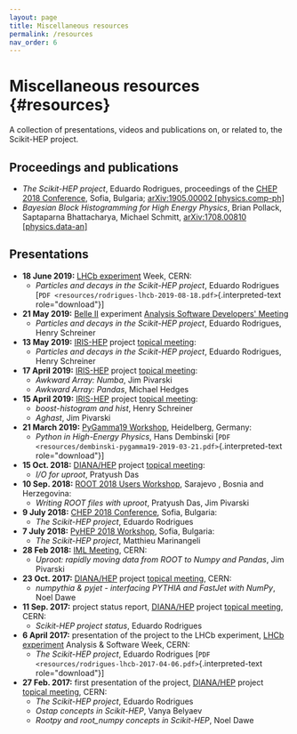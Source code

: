 ```yaml
---
layout: page
title: Miscellaneous resources
permalink: /resources
nav_order: 6
---
```




Miscellaneous resources {#resources}
=======================

A collection of presentations, videos and publications on, or related
to, the Scikit-HEP project.

Proceedings and publications
----------------------------

-   *The Scikit-HEP project*, Eduardo Rodrigues, proceedings of the
    [CHEP 2018 Conference](http://chep2018.org/), Sofia, Bulgaria;
    [arXiv:1905.00002
    \[physics.comp-ph\]](https://arxiv.org/abs/1905.00002)
-   *Bayesian Block Histogramming for High Energy Physics*, Brian
    Pollack, Saptaparna Bhattacharya, Michael Schmitt, [arXiv:1708.00810
    \[physics.data-an\]](https://arxiv.org/abs/1708.00810)

Presentations
-------------

-   **18 June 2019:** [LHCb experiment](http://lhcb.cern.ch/) Week,
    CERN:
    -   *Particles and decays in the Scikit-HEP project*, Eduardo
        Rodrigues
        \[`PDF <resources/rodrigues-lhcb-2019-08-18.pdf>`{.interpreted-text
        role="download"}\]
-   **21 May 2019:** [Belle II](https://www.belle2.org/) experiment
    [Analysis Software Developers\'
    Meeting](https://indico.belle2.org/event/193/)
    -   *Particles and decays in the Scikit-HEP project*, Eduardo
        Rodrigues, Henry Schreiner
-   **13 May 2019:** [IRIS-HEP](https://iris-hep.org/) project [topical
    meeting](https://indico.cern.ch/event/818864/):
    -   *Particles and decays in the Scikit-HEP project*, Eduardo
        Rodrigues, Henry Schreiner
-   **17 April 2019:** [IRIS-HEP](https://iris-hep.org/) project
    [topical meeting](https://indico.cern.ch/event/808630/):
    -   *Awkward Array: Numba*, Jim Pivarski
    -   *Awkward Array: Pandas*, Michael Hedges
-   **15 April 2019:** [IRIS-HEP](https://iris-hep.org/) project
    [topical meeting](https://indico.cern.ch/event/803122/):
    -   *boost-histogram and hist*, Henry Schreiner
    -   *Aghast*, Jim Pivarski
-   **21 March 2019:** [PyGamma19
    Workshop](https://indico.cern.ch/event/783425/), Heidelberg,
    Germany:
    -   *Python in High-Energy Physics*, Hans Dembinski
        \[`PDF <resources/dembinski-pygamma19-2019-03-21.pdf>`{.interpreted-text
        role="download"}\]
-   **15 Oct. 2018:** [DIANA/HEP](http://www.diana-hep.org/) project
    [topical meeting](https://indico.cern.ch/event/754335/):
    -   *I/O for uproot*, Pratyush Das
-   **10 Sep. 2018:** [ROOT 2018 Users
    Workshop](https://indico.cern.ch/event/697389/), Sarajevo , Bosnia
    and Herzegovina:
    -   *Writing ROOT files with uproot*, Pratyush Das, Jim Pivarski
-   **9 July 2018:** [CHEP 2018 Conference](http://chep2018.org/),
    Sofia, Bulgaria:
    -   *The Scikit-HEP project*, Eduardo Rodrigues
-   **7 July 2018:** [PyHEP 2018
    Workshop](https://indico.cern.ch/event/694818/), Sofia, Bulgaria:
    -   *The Scikit-HEP project*, Matthieu Marinangeli
-   **28 Feb 2018:** [IML
    Meeting](https://indico.cern.ch/event/686641/), CERN:
    -   *Uproot: rapidly moving data from ROOT to Numpy and Pandas*, Jim
        Pivarski
-   **23 Oct. 2017:** [DIANA/HEP](http://www.diana-hep.org/) project
    [topical meeting](https://indico.cern.ch/event/664968/), CERN:
    -   *numpythia & pyjet - interfacing PYTHIA and FastJet with NumPy*,
        Noel Dawe
-   **11 Sep. 2017:** project status report,
    [DIANA/HEP](http://www.diana-hep.org/) project [topical
    meeting](https://indico.cern.ch/event/650630/), CERN:
    -   *Scikit-HEP project status*, Eduardo Rodrigues
-   **6 April 2017:** presentation of the project to the LHCb
    experiment, [LHCb experiment](http://lhcb.cern.ch/) Analysis &
    Software Week, CERN:
    -   *The Scikit-HEP project*, Eduardo Rodrigues
        \[`PDF <resources/rodrigues-lhcb-2017-04-06.pdf>`{.interpreted-text
        role="download"}\]
-   **27 Feb. 2017:** first presentation of the project,
    [DIANA/HEP](http://www.diana-hep.org/) project [topical
    meeting](https://indico.cern.ch/event/596272/), CERN:
    -   *The Scikit-HEP project*, Eduardo Rodrigues
    -   *Ostap concepts in Scikit-HEP*, Vanya Belyaev
    -   *Rootpy and root\_numpy concepts in Scikit-HEP*, Noel Dawe

